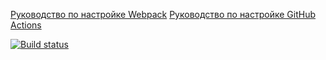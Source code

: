[Руководство по настройке Webpack](https://webpack.js.org/guides/)
[Руководство по настройке GitHub Actions](https://docs.github.com/en/actions/quickstart)

[![Build status](https://ci.appveyor.com/api/projects/status/eatn72swpipja7lo?svg=true)](https://ci.appveyor.com/project/Serg1506z/dom-yarn)